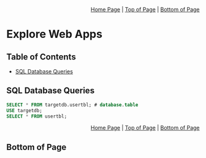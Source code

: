 <p align="right">
  <a href="/README.md">Home Page</a> |
  <a href="/CheatSheets/3_explore_web_apps.md">Top of Page</a> |
  <a href="/CheatSheets/3_explore_web_apps.md#bottom-of-page">Bottom of Page</a>
</p>

# Explore Web Apps
## Table of Contents
* [SQL Database Queries](#sql-database-queries)

## SQL Database Queries
```sql
SELECT * FROM targetdb.usertbl; # database.table
USE targetdb;
SELECT * FROM usertbl;
```

<p align="right">
  <a href="/README.md">Home Page</a> |
  <a href="/CheatSheets/3_explore_web_apps.md">Top of Page</a> |
  <a href="/CheatSheets/3_explore_web_apps.md#bottom-of-page">Bottom of Page</a>
</p>

## Bottom of Page
